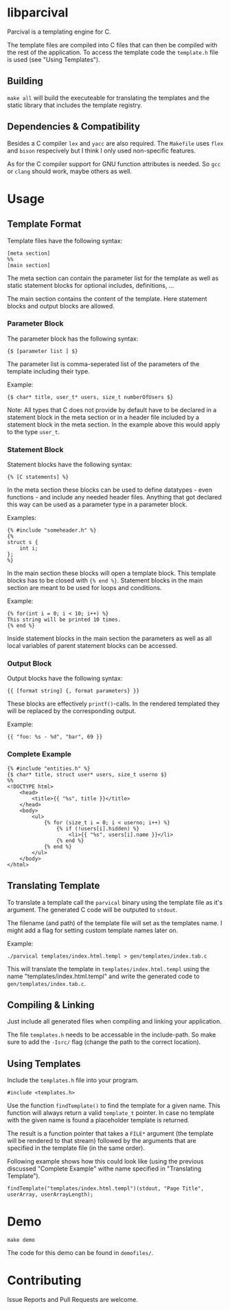 # libparcival

Parcival is a templating engine for C.

The template files are compiled into C files that can then be compiled with the rest of the application. To access the template code the `template.h` file is used (see "Using Templates").

## Building

`make all` will build the executeable for translating the templates and the static library that includes the template registry.

## Dependencies & Compatibility

Besides a C compiler `lex` and `yacc` are also required. The `Makefile` uses `flex` and `bison` respecively but I think I only used non-specific features.

As for the C compiler support for GNU function attributes is needed. So `gcc` or `clang` should work, maybe others as well.

# Usage

## Template Format

Template files have the following syntax:

```
[meta section]
%%
[main section]
```

The meta section can contain the parameter list for the template as well as static statement blocks for optional includes, definitions, ...

The main section contains the content of the template. Here statement blocks and output blocks are allowed.

### Parameter Block

The parameter block has the following syntax:

```
{$ [parameter list ] $}
```

The parameter list is comma-seperated list of the parameters of the template including their type.

Example:
```
{$ char* title, user_t* users, size_t numberOfUsers $}
```

Note: All types that C does not provide by default have to be declared in a statement block in the meta section or in a header file included by a statement block in the meta section. In the example above this would apply to the type `user_t`.

### Statement Block

Statement blocks have the following syntax:

```
{% [C statements] %}
```

In the meta section these blocks can be used to define datatypes - even functions - and include any needed header files. Anything that got declared this way can be used as a parameter type in a parameter block.

Examples:
```
{% #include "someheader.h" %}
{%
struct s {
	int i;
};
%}
```

In the main section these blocks will open a template block. This template blocks has to be closed with `{% end %}`. Statement blocks in the main section are meant to be used for loops and conditions.

Example:
```
{% for(int i = 0; i < 10; i++) %}
This string will be printed 10 times.
{% end %}
```

Inside statement blocks in the main section the parameters as well as all local variables of parent statement blocks can be accessed.

### Output Block

Output blocks have the following syntax:

```
{{ [format string] {, format parameters} }}
```

These blocks are effectively `printf()`-calls. In the rendered templated they will be replaced by the corresponding output.

Example:
```
{{ "foo: %s - %d", "bar", 69 }}
```

### Complete Example

```
{% #include "entities.h" %}
{$ char* title, struct user* users, size_t userno $}
%%
<!DOCTYPE html>
	<head>
		<title>{{ "%s", title }}</title>
	</head>
	<body>
		<ul>
			{% for (size_t i = 0; i < userno; i++) %}
				{% if (!users[i].hidden) %}
					<li>{{ "%s", users[i].name }}</li>
				{% end %}
			{% end %}
		</ul>
	</body>
</html>
```

## Translating Template

To translate a template call the `parvical` binary using the template file as it's argument. The generated C code will be outputed to `stdout`.

The filename (and path) of the template file will set as the templates name. I might add a flag for setting custom template names later on.

Example:
```
./parvical templates/index.html.templ > gen/templates/index.tab.c
```

This will translate the template in `templates/index.html.templ` using the name "templates/index.html.templ" and write the generated code to `gen/templates/index.tab.c`.

## Compiling & Linking

Just include all generated files when compiling and linking your application.

The file `templates.h` needs to be accessable in the include-path. So make sure to add the `-Isrc/` flag (change the path to the correct location).

## Using Templates

Include the `templates.h` file into your program.
```
#include <templates.h>
```

Use the function `findTemplate()` to find the template for a given name. This function will always return a valid `template_t` pointer. In case no template with the given name is found a placeholder template is returned.

The result is a function pointer that takes a `FILE*` argument (the template will be rendered to that stream) followed by the arguments that are specified in the template file (in the same order).

Following example shows how this could look like (using the previous discussed "Complete Example" withe name specified in "Translating Template").
```
findTemplate("templates/index.html.templ")(stdout, "Page Title", userArray, userArrayLength);
```

# Demo

`make demo`

The code for this demo can be found in `demofiles/`.

# Contributing

Issue Reports and Pull Requests are welcome.
